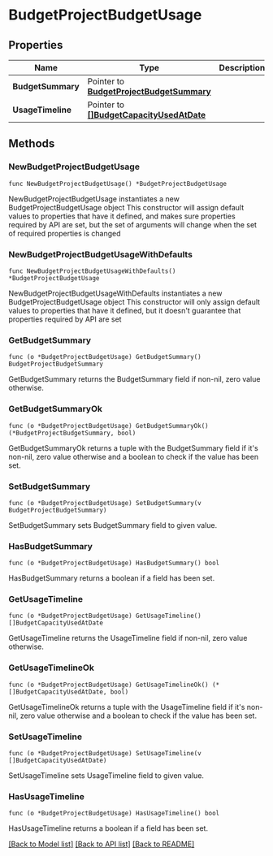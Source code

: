 # BudgetProjectBudgetUsage

## Properties

Name | Type | Description | Notes
------------ | ------------- | ------------- | -------------
**BudgetSummary** | Pointer to [**BudgetProjectBudgetSummary**](BudgetProjectBudgetSummary.md) |  | [optional] 
**UsageTimeline** | Pointer to [**[]BudgetCapacityUsedAtDate**](BudgetCapacityUsedAtDate.md) |  | [optional] 

## Methods

### NewBudgetProjectBudgetUsage

`func NewBudgetProjectBudgetUsage() *BudgetProjectBudgetUsage`

NewBudgetProjectBudgetUsage instantiates a new BudgetProjectBudgetUsage object
This constructor will assign default values to properties that have it defined,
and makes sure properties required by API are set, but the set of arguments
will change when the set of required properties is changed

### NewBudgetProjectBudgetUsageWithDefaults

`func NewBudgetProjectBudgetUsageWithDefaults() *BudgetProjectBudgetUsage`

NewBudgetProjectBudgetUsageWithDefaults instantiates a new BudgetProjectBudgetUsage object
This constructor will only assign default values to properties that have it defined,
but it doesn't guarantee that properties required by API are set

### GetBudgetSummary

`func (o *BudgetProjectBudgetUsage) GetBudgetSummary() BudgetProjectBudgetSummary`

GetBudgetSummary returns the BudgetSummary field if non-nil, zero value otherwise.

### GetBudgetSummaryOk

`func (o *BudgetProjectBudgetUsage) GetBudgetSummaryOk() (*BudgetProjectBudgetSummary, bool)`

GetBudgetSummaryOk returns a tuple with the BudgetSummary field if it's non-nil, zero value otherwise
and a boolean to check if the value has been set.

### SetBudgetSummary

`func (o *BudgetProjectBudgetUsage) SetBudgetSummary(v BudgetProjectBudgetSummary)`

SetBudgetSummary sets BudgetSummary field to given value.

### HasBudgetSummary

`func (o *BudgetProjectBudgetUsage) HasBudgetSummary() bool`

HasBudgetSummary returns a boolean if a field has been set.

### GetUsageTimeline

`func (o *BudgetProjectBudgetUsage) GetUsageTimeline() []BudgetCapacityUsedAtDate`

GetUsageTimeline returns the UsageTimeline field if non-nil, zero value otherwise.

### GetUsageTimelineOk

`func (o *BudgetProjectBudgetUsage) GetUsageTimelineOk() (*[]BudgetCapacityUsedAtDate, bool)`

GetUsageTimelineOk returns a tuple with the UsageTimeline field if it's non-nil, zero value otherwise
and a boolean to check if the value has been set.

### SetUsageTimeline

`func (o *BudgetProjectBudgetUsage) SetUsageTimeline(v []BudgetCapacityUsedAtDate)`

SetUsageTimeline sets UsageTimeline field to given value.

### HasUsageTimeline

`func (o *BudgetProjectBudgetUsage) HasUsageTimeline() bool`

HasUsageTimeline returns a boolean if a field has been set.


[[Back to Model list]](../README.md#documentation-for-models) [[Back to API list]](../README.md#documentation-for-api-endpoints) [[Back to README]](../README.md)


